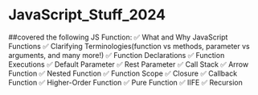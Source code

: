 # JavaScript_Stuff_2024
##covered the following JS Function:
✅ What and Why JavaScript Functions
✅ Clarifying Terminologies(function vs methods, parameter vs arguments, and many more!)
✅ Function Declarations
✅ Function Executions
✅ Default Parameter
✅ Rest Parameter
✅ Call Stack
✅ Arrow Function
✅ Nested Function
✅ Function Scope
✅ Closure
✅ Callback Function
✅ Higher-Order Function
✅ Pure Function
✅ IIFE
✅ Recursion

